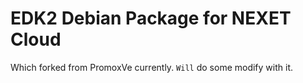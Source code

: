 # EDK2 Debian Package for NEXET Cloud

Which forked from PromoxVe currently. `Will` do some modify with it.